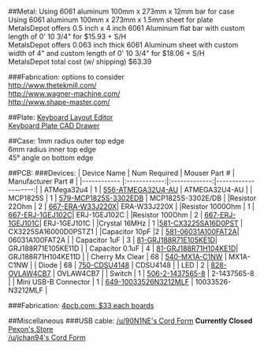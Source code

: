 

##Metal:
Using 6061 aluminum 100mm x 273mm x 12mm bar for case  
Using 6061 aluminum 100mm x 273mm x 1.5mm sheet for plate  
MetalsDepot offers 0.5 inch x 4 inch 6061 Aluminum flat bar with custom length of 0' 10 3/4" for $15.93 + S/H  
MetalsDepot offers 0.063 inch thick 6061 Aluminum sheet with custom width of 4" and custom length of 0' 10 3/4" for $18.06 + S/H  
MetalsDepot total cost (w/ shipping) $63.39  

###Fabrication:
options to consider  
http://www.thetekmill.com/  
http://www.wagner-machine.com/  
http://www.shape-master.com/  

##Plate:
[Keyboard Layout Editor](http://www.keyboard-layout-editor.com/#/gists/b67145701f86c79b1c43)  
[Keyboard Plate CAD Drawer](http://builder.swillkb.com/)  

##Case:
1mm radius outer top edge  
6mm radius inner top edge  
45° angle on bottom edge  

##PCB:
###Devices:
| Device Name | Num Required | Mouser Part # | Manufacturer Part # |
|------------ |:------------:|:-------------:|--------------------:|
| ATMega32u4 | 1 | [556-ATMEGA32U4-AU](http://www.mouser.com/ProductDetail/Atmel/ATMEGA32U4-AU/?qs=sGAEpiMZZMvqv2n3s2xjsYzXfq0AWv1C4u5a33SlKLw%3d) | ATMEGA32U4-AU  |
| MCP1825S | 1 | [579-MCP1825S-3302EDB](http://www.mouser.com/ProductDetail/Microchip-Technology/MCP1825S-3302E-DB/?qs=sGAEpiMZZMsGz1a6aV8DcJ7KfjtCj7XdhLgwEYhyq%2fs%3d) | MCP1825S-3302E/DB  |
|Resistor 22Ohm | 2 | [667-ERA-W33J220X](http://www.mouser.com/ProductDetail/Panasonic/ERA-W33J220X/?qs=%2fha2pyFaduiamcDwRD0o%252bdwFWFrZf0vWh4X5c5%2fM5m6XuQxFBDeebA%3d%3d)| ERA-W33J220X |
|Resistor 1000Ohm | 1 | [667-ERJ-1GEJ102C](http://www.mouser.com/ProductDetail/Panasonic/ERJ-1GEJ102C/?qs=%2fha2pyFadujWqMGonbcVXWj1%252b8hcrvDh5me5Qs6YnvHyb0HgpWaKEQ%3d%3d)| ERJ-1GEJ102C |
|Resistor 100Ohm | 2 | [667-ERJ-1GEJ101C](http://www.mouser.com/ProductDetail/Panasonic/ERJ-1GEJ101C/?qs=%2fha2pyFadujWqMGonbcVXZTOGWVrQ1MFYA0bmECwhPGPtv1PpvySqQ%3d%3d)| ERJ-1GEJ101C |
|Crystal 16MHz | 1 |[581-CX3225SA16D0PST](http://www.mouser.com/ProductDetail/AVX/CX3225SA16000D0PSTZ1/?qs=%2fha2pyFadujqob4NXRVQdnBa3NHzB4jgPaExj8%2fZwa8ENcAMm7sMPJPhtNicCEtv) | CX3225SA16000D0PSTZ1 |
|Capacitor 10pF |2 | [581-06031A100FAT2A](http://www.mouser.com/ProductDetail/AVX/06031A100FAT2A/?qs=%2fha2pyFaduhUBlPPHlq8vipXQ0uIWqpbc6fj6BAAc4F0zYn9FfBoNA%3d%3d)| 06031A100FAT2A |
| Capacitor 1uF | 3 | [81-GRJ188R71E105KE1D](http://www.mouser.com/ProductDetail/Murata/GRJ188R71E105KE11D/?qs=%2fha2pyFadujXbmObmbMNWGVKi%252bmpL1Y6f0Y1MC6HHG%2fHzG25TK2zTx1jVxOpAbXL)| GRJ188R71E105KE11D |
| Capacitor 0.1uF | 4 | [81-GRJ188R71H104KE1D](http://www.mouser.com/ProductDetail/Murata/GRJ188R71H104KE11D/?qs=%2fha2pyFadujXbmObmbMNWImOdQ04TVo77xVWezGkIzF%252bTvMbvtQi9vsb7pG01xtl)| GRJ188R71H104KE11D |
| Cherry Mx Clear | 68 | [540-MX1A-C1NW](http://www.mouser.com/ProductDetail/CHERRY/MX1A-C1NW/?qs=%2fha2pyFadugHshS5LFUaw1jeiiKUr3%2flrPMQiMCh%2fs95fKtwTfP8jQ%3d%3d) | MX1A-C1NW |
| Diode | 68 | [750-CDSU4148](http://www.mouser.com/ProductDetail/Comchip-Technology/CDSU4148/?qs=sGAEpiMZZMtoHjESLttvkuxjOdB35mGjgFl9dZWSp6Q%3d) | CDSU4148 |
| LED | 2 |  [828-OVLAW4CB7](http://www.mouser.com/ProductDetail/Optek-TT-Electronics/OVLAW4CB7/?qs=sGAEpiMZZMtmwHDZQCdlqe2pukWsWvBZP3osEY%252b4qVU%3d) | OVLAW4CB7 |
| Switch | 1 | [506-2-1437565-8](http://www.mouser.com/ProductDetail/TE-Connectivity-Alcoswitch/2-1437565-8/?qs=sGAEpiMZZMvxtGF7dlGNpmdDR%2fLbgCKmx2KOy1eWjG0%3d) | 2-1437565-8 |
| Mini USB-B Connector | 1 | [649-10033526N3212MLF](http://www.mouser.com/ProductDetail/FCI/10033526-N3212MLF/?qs=sGAEpiMZZMulM8LPOQ%252byk74feZXni60aLcclzrksPbU%3d) | 10033526-N3212MLF |

###Fabrication:
[4pcb.com: $33 each boards](www.4pcb.com)

##Miscellaneous
###USB cable:
[/u/90N1NE's Cord Form](https://docs.google.com/forms/d/1O8-y3vcuR8QClX1kB-gxhwCaVJ4b8tqBf4mBuyMltoc) **Currently Closed**  
[Pexon's Store](http://pexonpcs.co.uk/)  
[/u/jchan94's Cord Form](https://docs.google.com/forms/d/1i3O6ZZ9YgS6CADAT-xIyotbfbr2Xl6MgCU8oeTNEtNQ/viewform)  
